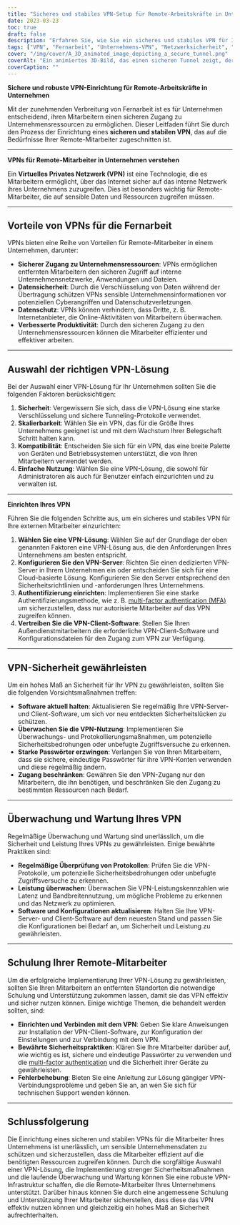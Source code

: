 ```yaml
---
title: "Sicheres und stabiles VPN-Setup für Remote-Arbeitskräfte in Unternehmen"
date: 2023-03-23
toc: true
draft: false
description: "Erfahren Sie, wie Sie ein sicheres und stabiles VPN für Ihre externen Mitarbeiter einrichten, um einen sicheren Zugriff auf Unternehmensressourcen zu gewährleisten."
tags: ["VPN", "Fernarbeit", "Unternehmens-VPN", "Netzwerksicherheit", "Verschlüsselung", "Tunneling-Protokolle", "VPN-Einrichtung", "VPN-Server", "VPN-Sicherheit", "VPN-Wartung", "VPN-Überwachung", "VPN-Lösung", "Authentifizierung", "Datensicherheit", "Datenschutz", "Leistung", "Skalierbarkeit", "Kompatibilität", "Mitarbeiterschulung", "beste Praktiken"]
cover: "/img/cover/A_3D_animated_image_depicting_a_secure_tunnel.png"
coverAlt: "Ein animiertes 3D-Bild, das einen sicheren Tunnel zeigt, der den Laptop eines Außendienstmitarbeiters mit einem Firmengebäude verbindet und die VPN-Verbindung symbolisiert. Ein Schildsymbol schwebt über dem Tunnel und steht für Sicherheit und Ausfallsicherheit."
coverCaption: ""
---
```


**Sichere und robuste VPN-Einrichtung für Remote-Arbeitskräfte in Unternehmen**

Mit der zunehmenden Verbreitung von Fernarbeit ist es für Unternehmen entscheidend, ihren Mitarbeitern einen sicheren Zugang zu Unternehmensressourcen zu ermöglichen. Dieser Leitfaden führt Sie durch den Prozess der Einrichtung eines **sicheren und stabilen VPN**, das auf die Bedürfnisse Ihrer Remote-Mitarbeiter zugeschnitten ist.

______

**VPNs für Remote-Mitarbeiter in Unternehmen verstehen**

Ein **Virtuelles Privates Netzwerk (VPN)** ist eine Technologie, die es Mitarbeitern ermöglicht, über das Internet sicher auf das interne Netzwerk ihres Unternehmens zuzugreifen. Dies ist besonders wichtig für Remote-Mitarbeiter, die auf sensible Daten und Ressourcen zugreifen müssen.

______

## **Vorteile von VPNs für die Fernarbeit**

VPNs bieten eine Reihe von Vorteilen für Remote-Mitarbeiter in einem Unternehmen, darunter:

- **Sicherer Zugang zu Unternehmensressourcen**: VPNs ermöglichen entfernten Mitarbeitern den sicheren Zugriff auf interne Unternehmensnetzwerke, Anwendungen und Dateien.
- **Datensicherheit**: Durch die Verschlüsselung von Daten während der Übertragung schützen VPNs sensible Unternehmensinformationen vor potenziellen Cyberangriffen und Datenschutzverletzungen.
- **Datenschutz**: VPNs können verhindern, dass Dritte, z. B. Internetanbieter, die Online-Aktivitäten von Mitarbeitern überwachen.
- **Verbesserte Produktivität**: Durch den sicheren Zugang zu den Unternehmensressourcen können die Mitarbeiter effizienter und effektiver arbeiten.

______

## **Auswahl der richtigen VPN-Lösung**

Bei der Auswahl einer VPN-Lösung für Ihr Unternehmen sollten Sie die folgenden Faktoren berücksichtigen:

1. **Sicherheit**: Vergewissern Sie sich, dass die VPN-Lösung eine starke Verschlüsselung und sichere Tunneling-Protokolle verwendet.
2. **Skalierbarkeit**: Wählen Sie ein VPN, das für die Größe Ihres Unternehmens geeignet ist und mit dem Wachstum Ihrer Belegschaft Schritt halten kann.
3. **Kompatibilität**: Entscheiden Sie sich für ein VPN, das eine breite Palette von Geräten und Betriebssystemen unterstützt, die von Ihren Mitarbeitern verwendet werden.
4. **Einfache Nutzung**: Wählen Sie eine VPN-Lösung, die sowohl für Administratoren als auch für Benutzer einfach einzurichten und zu verwalten ist.

______

**Einrichten Ihres VPN**

Führen Sie die folgenden Schritte aus, um ein sicheres und stabiles VPN für Ihre externen Mitarbeiter einzurichten:

1. **Wählen Sie eine VPN-Lösung**: Wählen Sie auf der Grundlage der oben genannten Faktoren eine VPN-Lösung aus, die den Anforderungen Ihres Unternehmens am besten entspricht.
2. **Konfigurieren Sie den VPN-Server**: Richten Sie einen dedizierten VPN-Server in Ihrem Unternehmen ein oder entscheiden Sie sich für eine Cloud-basierte Lösung. Konfigurieren Sie den Server entsprechend den Sicherheitsrichtlinien und -anforderungen Ihres Unternehmens.
3. **Authentifizierung einrichten**: Implementieren Sie eine starke Authentifizierungsmethode, wie z. B. [multi-factor authentication (MFA)](https://simeononsecurity.com/articles/what-are-the-diferent-kinds-of-factors-in-mfa/) um sicherzustellen, dass nur autorisierte Mitarbeiter auf das VPN zugreifen können.
4. **Vertreiben Sie die VPN-Client-Software**: Stellen Sie Ihren Außendienstmitarbeitern die erforderliche VPN-Client-Software und Konfigurationsdateien für den Zugang zum VPN zur Verfügung.

______

## **VPN-Sicherheit gewährleisten**

Um ein hohes Maß an Sicherheit für Ihr VPN zu gewährleisten, sollten Sie die folgenden Vorsichtsmaßnahmen treffen:

- **Software aktuell halten**: Aktualisieren Sie regelmäßig Ihre VPN-Server- und Client-Software, um sich vor neu entdeckten Sicherheitslücken zu schützen.
- **Überwachen Sie die VPN-Nutzung**: Implementieren Sie Überwachungs- und Protokollierungsmaßnahmen, um potenzielle Sicherheitsbedrohungen oder unbefugte Zugriffsversuche zu erkennen.
- **Starke Passwörter erzwingen**: Verlangen Sie von Ihren Mitarbeitern, dass sie sichere, eindeutige Passwörter für ihre VPN-Konten verwenden und diese regelmäßig ändern.
- **Zugang beschränken**: Gewähren Sie den VPN-Zugang nur den Mitarbeitern, die ihn benötigen, und beschränken Sie den Zugang zu bestimmten Ressourcen nach Bedarf.

______

## **Überwachung und Wartung Ihres VPN**

Regelmäßige Überwachung und Wartung sind unerlässlich, um die Sicherheit und Leistung Ihres VPNs zu gewährleisten. Einige bewährte Praktiken sind:

- **Regelmäßige Überprüfung von Protokollen**: Prüfen Sie die VPN-Protokolle, um potenzielle Sicherheitsbedrohungen oder unbefugte Zugriffsversuche zu erkennen.
- **Leistung überwachen**: Überwachen Sie VPN-Leistungskennzahlen wie Latenz und Bandbreitennutzung, um mögliche Probleme zu erkennen und das Netzwerk zu optimieren.
- **Software und Konfigurationen aktualisieren**: Halten Sie Ihre VPN-Server- und Client-Software auf dem neuesten Stand und passen Sie die Konfigurationen bei Bedarf an, um Sicherheit und Leistung zu gewährleisten.

______

## **Schulung Ihrer Remote-Mitarbeiter**

Um die erfolgreiche Implementierung Ihrer VPN-Lösung zu gewährleisten, sollten Sie Ihren Mitarbeitern an entfernten Standorten die notwendige Schulung und Unterstützung zukommen lassen, damit sie das VPN effektiv und sicher nutzen können. Einige wichtige Themen, die behandelt werden sollten, sind:

- **Einrichten und Verbinden mit dem VPN**: Geben Sie klare Anweisungen zur Installation der VPN-Client-Software, zur Konfiguration der Einstellungen und zur Verbindung mit dem VPN.
- **Bewährte Sicherheitspraktiken**: Klären Sie Ihre Mitarbeiter darüber auf, wie wichtig es ist, sichere und eindeutige Passwörter zu verwenden und die [multi-factor authentication](https://simeononsecurity.com/articles/what-are-the-diferent-kinds-of-factors-in-mfa/) und die Sicherheit ihrer Geräte zu gewährleisten.
- **Fehlerbehebung**: Bieten Sie eine Anleitung zur Lösung gängiger VPN-Verbindungsprobleme und geben Sie an, an wen Sie sich für technischen Support wenden können.

______

## **Schlussfolgerung**

Die Einrichtung eines sicheren und stabilen VPNs für die Mitarbeiter Ihres Unternehmens ist unerlässlich, um sensible Unternehmensdaten zu schützen und sicherzustellen, dass die Mitarbeiter effizient auf die benötigten Ressourcen zugreifen können. Durch die sorgfältige Auswahl einer VPN-Lösung, die Implementierung strenger Sicherheitsmaßnahmen und die laufende Überwachung und Wartung können Sie eine robuste VPN-Infrastruktur schaffen, die die Remote-Mitarbeiter Ihres Unternehmens unterstützt. Darüber hinaus können Sie durch eine angemessene Schulung und Unterstützung Ihrer Mitarbeiter sicherstellen, dass diese das VPN effektiv nutzen können und gleichzeitig ein hohes Maß an Sicherheit aufrechterhalten.

